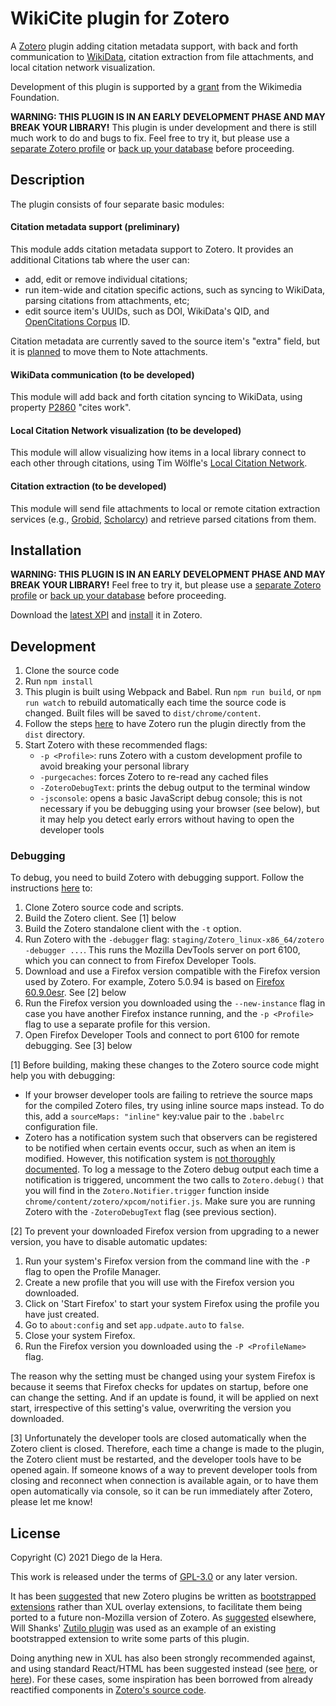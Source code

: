 # WikiCite plugin for Zotero
A [Zotero](http://www.zotero.org/) plugin adding citation metadata support, with back and forth communication to
[WikiData](https://www.wikidata.org/), citation extraction from file attachments, and local citation network visualization.

Development of this plugin is supported by a [grant](https://meta.wikimedia.org/wiki/Wikicite/grant/WikiCite_addon_for_Zotero_with_citation_graph_support)
from the Wikimedia Foundation.

**WARNING: THIS PLUGIN IS IN AN EARLY DEVELOPMENT PHASE AND MAY BREAK YOUR LIBRARY!**
This plugin is under development and there is still much work to do and bugs to fix.
Feel free to try it, but please use a [separate Zotero profile](https://www.zotero.org/support/kb/multiple_profiles)
or [back up your database](https://www.zotero.org/support/zotero_data#backing_up_your_zotero_data) before proceeding.

## Description
The plugin consists of four separate basic modules:

#### Citation metadata support (preliminary)

This module adds citation metadata support to Zotero.
It provides an additional Citations tab where the user can:

- add, edit or remove individual citations;
- run item-wide and citation specific actions, such as syncing to WikiData, parsing citations from attachments, etc;
- edit source item's UUIDs, such as DOI, WikiData's QID, and [OpenCitations Corpus](https://opencitations.net/corpus) ID.

Citation metadata are currently saved to the source item's "extra" field, but it is [planned](https://github.com/diegodlh/zotero-wikicite/issues/13)
to move them to Note attachments.

#### WikiData communication (to be developed)
This module will add back and forth citation syncing to WikiData, using property
[P2860](https://www.wikidata.org/wiki/Property:P2860) "cites work".

#### Local Citation Network visualization (to be developed)
This module will allow visualizing how items in a local library connect to each other through citations,
using Tim Wölfle's [Local Citation Network](https://timwoelfle.github.io/Local-Citation-Network/).

#### Citation extraction (to be developed)
This module will send file attachments to local or remote citation extraction services
(e.g., [Grobid](https://github.com/kermitt2/grobid), [Scholarcy](http://ref.scholarcy.com/api/)) and
retrieve parsed citations from them.

## Installation
**WARNING: THIS PLUGIN IS IN AN EARLY DEVELOPMENT PHASE AND MAY BREAK YOUR LIBRARY!**
Feel free to try it, but please use a [separate Zotero profile](https://www.zotero.org/support/kb/multiple_profiles) or
[back up your database](https://www.zotero.org/support/zotero_data#backing_up_your_zotero_data) before proceeding.

Download the [latest XPI](https://github.com/diegodlh/zotero-wikicite/releases/latest) and [install](https://www.zotero.org/support/plugins) it in Zotero.

## Development
1. Clone the source code
2. Run `npm install`
3. This plugin is built using Webpack and Babel. Run `npm run build`, or `npm run watch` to rebuild
automatically each time the source code is changed. Built files will be saved to `dist/chrome/content`.
4. Follow the steps [here](https://www.zotero.org/support/dev/client_coding/plugin_development#setting_up_a_plugin_development_environment)
to have Zotero run the plugin directly from the `dist` directory.
5. Start Zotero with these recommended flags:
	- `-p <Profile>`: runs Zotero with a custom development profile to avoid breaking your personal library
	- `-purgecaches`: forces Zotero to re-read any cached files
	- `-ZoteroDebugText`: prints the debug output to the terminal window
	- `-jsconsole`: opens a basic JavaScript debug console; this is not necessary if you be debugging
	using your browser (see below), but it may help you detect early errors without having to open
	the developer tools

### Debugging
To debug, you need to build Zotero with debugging support. Follow the instructions
[here](https://www.zotero.org/support/dev/client_coding/building_the_standalone_client) to:

1. Clone Zotero source code and scripts.
2. Build the Zotero client. See [1] below
3. Build the Zotero standalone client with the `-t` option.
4. Run Zotero with the `-debugger` flag: `staging/Zotero_linux-x86_64/zotero -debugger ...`. This runs the Mozilla DevTools server
on port 6100, which you can connect to from Firefox Developer Tools.
5. Download and use a Firefox version compatible with the Firefox version used by Zotero. For example, Zotero 5.0.94
is based on [Firefox 60.9.0esr](https://ftp.mozilla.org/pub/firefox/releases/60.9.0esr/). See [2] below
6. Run the Firefox version you downloaded using the `--new-instance` flag in case you have another Firefox
instance running, and the `-p <Profile>` flag to use a separate profile for this version.
6. Open Firefox Developer Tools and connect to port 6100 for remote debugging. See [3] below

[1] Before building, making these changes to the Zotero source code might help you with debugging:

- If your browser developer tools are failing to retrieve the source maps for the compiled Zotero files,
try using inline source maps instead. To do this, add a `sourceMaps: "inline"` key:value pair to the `.babelrc`
configuration file.
- Zotero has a notification system such that observers can be registered to be notified when certain
events occur, such as when an item is modified. However, this notification system is [not thoroughly
documented](https://github.com/zotero/zotero/issues/1310). To log a message to the Zotero debug output each time
a notification is triggered, uncomment the two calls to `Zotero.debug()` that you will find in the 
`Zotero.Notifier.trigger` function inside `chrome/content/zotero/xpcom/notifier.js`. Make sure you are running
Zotero with the `-ZoteroDebugText` flag (see previous section).

[2] To prevent your downloaded Firefox version from upgrading to a newer version, you
have to disable automatic updates:

1. Run your system's Firefox version from the command line with the `-P` flag to open the Profile Manager.
2. Create a new profile that you will use with the Firefox version you downloaded.
3. Click  on 'Start Firefox' to start your system Firefox using the profile you have just created.
4. Go to `about:config` and set `app.udpate.auto` to `false`.
5. Close your system Firefox.
6. Run the Firefox version you downloaded using the `-P <ProfileName>` flag.

The reason why the setting must be changed using your system Firefox is because it seems that Firefox
checks for updates on startup, before one can change the setting. And if an update is found,
it will be applied on next start, irrespective of this setting's value, overwriting the version you
downloaded.

[3] Unfortunately the developer tools are closed automatically when the Zotero client is closed. Therefore,
each time a change is made to the plugin, the Zotero client must be restarted, and the developer tools
have to be opened again. If someone knows of a way to prevent developer tools from closing and reconnect
when connection is available again, or to have them open automatically via console, so it can be run
immediately after Zotero, please let me know!

## License

Copyright (C) 2021 Diego de la Hera.

This work is released under the terms of [GPL-3.0](https://www.gnu.org/licenses/gpl-3.0.html) or any later version.

It has been [suggested](https://forums.zotero.org/discussion/comment/345799/#Comment_345799) that new
Zotero plugins be written as
[bootstrapped extensions](https://developer.mozilla.org/en-US/docs/Archive/Add-ons/How_to_convert_an_overlay_extension_to_restartless)
rather than XUL overlay extensions, to facilitate them being ported to a future non-Mozilla version of Zotero.
As [suggested](https://groups.google.com/g/zotero-dev/c/wLZdrPiaKeA/m/PVgi8S93CgAJ) elsewhere, Will Shanks'
[Zutilo plugin](https://github.com/willsALMANJ/Zutilo) was used as an example of an existing bootstrapped
extension to write some parts of this plugin.

Doing anything new in XUL has also been strongly recommended against, and using standard React/HTML has been
suggested instead (see [here](https://groups.google.com/g/zotero-dev/c/xYC0I8JaUAI/m/K6utpEnjCgAJ),
or [here](https://groups.google.com/g/zotero-dev/c/jxD_1mO1jUY/m/OYSw77LVAAAJ)). For these cases,
some inspiration has been borrowed from already reactified components in
[Zotero's source code](https://github.com/zotero/zotero/tree/master/chrome/content/zotero/components).
